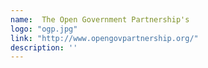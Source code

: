 ```yaml
---
name:  The Open Government Partnership's
logo: "ogp.jpg"
link: "http://www.opengovpartnership.org/"
description: ''
---
```

